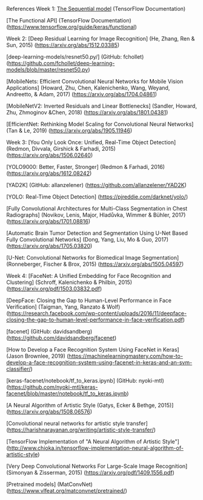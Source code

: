 References
W​eek 1:
[The Sequential model](https://www.tensorflow.org/guide/keras/sequential_model) (TensorFlow Documentation) 

[The Functional API] (TensorFlow Documentation) (https://www.tensorflow.org/guide/keras/functional)

W​eek 2:
[Deep Residual Learning for Image Recognition] (He, Zhang, Ren & Sun, 2015) (https://arxiv.org/abs/1512.03385)

[d​eep-learning-models/resnet50.py/] (GitHub: fchollet) (https://github.com/fchollet/deep-learning-models/blob/master/resnet50.py)

[MobileNets: Efficient Convolutional Neural Networks for Mobile Vision Applications] (Howard, Zhu, Chen, Kalenichenko, Wang, Weyand, Andreetto, ​& Adam, 2017) (https://arxiv.org/abs/1704.04861)

[MobileNetV2: Inverted Residuals and Linear Bottlenecks] (Sandler, Howard, Zhu, Zhmoginov &Chen, 2018) (https://arxiv.org/abs/1801.04381)

[EfficientNet: Rethinking Model Scaling for Convolutional Neural Networks] (Tan & Le, 2019) (https://arxiv.org/abs/1905.11946)

W​eek 3:
[You Only Look Once: Unified, Real-Time Object Detection] (Redmon, Divvala, Girshick & Farhadi, 2015) (https://arxiv.org/abs/1506.02640)

[YOLO9000: Better, Faster, Stronger] (Redmon & Farhadi, 2016) (https://arxiv.org/abs/1612.08242)

[YAD2K] (GitHub: allanzelener) (https://github.com/allanzelener/YAD2K)

[YOLO: Real-Time Object Detection] (https://pjreddie.com/darknet/yolo/)

[Fully Convolutional Architectures for Multi-Class Segmentation in Chest Radiographs] (Novikov, Lenis, Major, Hladůvka, Wimmer & Bühler, 2017) (https://arxiv.org/abs/1701.08816)

[Automatic Brain Tumor Detection and Segmentation Using U-Net Based Fully Convolutional Networks] (Dong, Yang, Liu, Mo & Guo, 2017) (https://arxiv.org/abs/1705.03820)

[U-Net: Convolutional Networks for Biomedical Image Segmentation] (Ronneberger, Fischer & Brox, 2015) (https://arxiv.org/abs/1505.04597)

W​eek 4:
[FaceNet: A Unified Embedding for Face Recognition and Clustering] (Schroff, Kalenichenko & Philbin, 2015) (https://arxiv.org/pdf/1503.03832.pdf)

[DeepFace: Closing the Gap to Human-Level Performance in Face Verification] (Taigman, Yang, Ranzato & Wolf) (https://research.facebook.com/wp-content/uploads/2016/11/deepface-closing-the-gap-to-human-level-performance-in-face-verification.pdf)

[f​acenet] (GitHub: davidsandberg) (https://github.com/davidsandberg/facenet)

[How to Develop a Face Recognition System Using FaceNet in Keras] (Jason Brownlee, 2019)  (https://machinelearningmastery.com/how-to-develop-a-face-recognition-system-using-facenet-in-keras-and-an-svm-classifier/)

[k​eras-facenet/notebook/tf_to_keras.ipynb] (GitHub: nyoki-mtl) (https://github.com/nyoki-mtl/keras-facenet/blob/master/notebook/tf_to_keras.ipynb)

[A Neural Algorithm of Artistic Style (Gatys, Ecker & Bethge, 2015)] (https://arxiv.org/abs/1508.06576)

[Convolutional neural networks for artistic style transfer] (https://harishnarayanan.org/writing/artistic-style-transfer/)

[TensorFlow Implementation of "A Neural Algorithm of Artistic Style"] (http://www.chioka.in/tensorflow-implementation-neural-algorithm-of-artistic-style)

[V​ery Deep Convolutional Networks For Large-Scale Image Recognition] (Simonyan & Zisserman, 2015) (https://arxiv.org/pdf/1409.1556.pdf)

[Pretrained models] (MatConvNet) (https://www.vlfeat.org/matconvnet/pretrained/)
